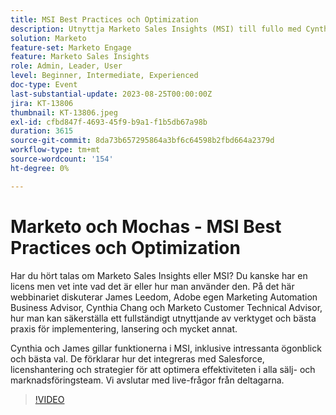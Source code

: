 ```yaml
---
title: MSI Best Practices och Optimization
description: Utnyttja Marketo Sales Insights (MSI) till fullo med Cynthia Chang och James Leedom när de börjar utnyttja nyckelfunktioner, Salesforce-integrering, licenshantering och strategier för ökad försäljning och effektivitet.
solution: Marketo
feature-set: Marketo Engage
feature: Marketo Sales Insights
role: Admin, Leader, User
level: Beginner, Intermediate, Experienced
doc-type: Event
last-substantial-update: 2023-08-25T00:00:00Z
jira: KT-13806
thumbnail: KT-13806.jpeg
exl-id: cfbd847f-4693-45f9-b9a1-f1b5db67a98b
duration: 3615
source-git-commit: 8da73b657295864a3bf6c64598b2fbd664a2379d
workflow-type: tm+mt
source-wordcount: '154'
ht-degree: 0%

---
```


# Marketo och Mochas - MSI Best Practices och Optimization

Har du hört talas om Marketo Sales Insights eller MSI? Du kanske har en licens men vet inte vad det är eller hur man använder den. På det här webbinariet diskuterar James Leedom, Adobe egen Marketing Automation Business Advisor, Cynthia Chang och Marketo Customer Technical Advisor, hur man kan säkerställa ett fullständigt utnyttjande av verktyget och bästa praxis för implementering, lansering och mycket annat.

Cynthia och James gillar funktionerna i MSI, inklusive intressanta ögonblick och bästa val. De förklarar hur det integreras med Salesforce, licenshantering och strategier för att optimera effektiviteten i alla sälj- och marknadsföringsteam. Vi avslutar med live-frågor från deltagarna.

>[!VIDEO](https://video.tv.adobe.com/v/3422797?learn=on)
